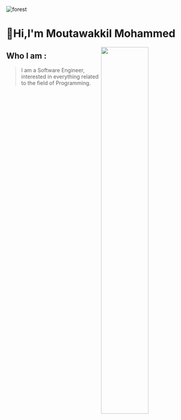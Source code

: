 ![forest](https://user-images.githubusercontent.com/70536218/172681441-55e778a2-4d87-49e0-836a-c0ead8986fed.jpg)
<h1 align="centre" >🚩Hi,I'm Moutawakkil Mohammed</h1> 

[<img align="right" width="50%" src="https://github-readme-stats-ouuan.vercel.app/api?username=mohammedmoutawakkil&theme=dark&show_icons=true">](https://metrics.lecoq.io/mohammedmoutawakkil)

<div align='left'>
  
## Who I am :
>  I am a Software Engineer, interested in everything related to the field of Programming.
</div>

